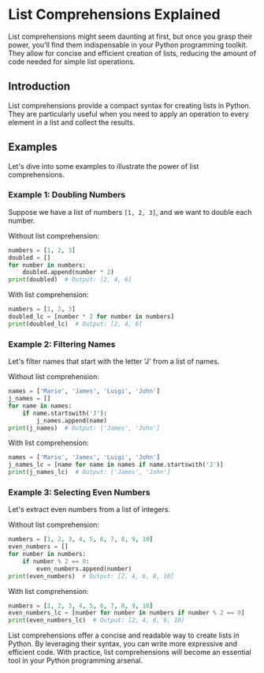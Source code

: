 # List Comprehensions Explained

List comprehensions might seem daunting at first, but once you grasp their power, you'll find them indispensable in your Python programming toolkit. They allow for concise and efficient creation of lists, reducing the amount of code needed for simple list operations.

## Introduction

List comprehensions provide a compact syntax for creating lists in Python. They are particularly useful when you need to apply an operation to every element in a list and collect the results.

## Examples

Let's dive into some examples to illustrate the power of list comprehensions.

### Example 1: Doubling Numbers

Suppose we have a list of numbers `[1, 2, 3]`, and we want to double each number.

Without list comprehension:

```python
numbers = [1, 2, 3]
doubled = []
for number in numbers:
    doubled.append(number * 2)
print(doubled)  # Output: [2, 4, 6]
```

With list comprehension:

```python
numbers = [1, 2, 3]
doubled_lc = [number * 2 for number in numbers]
print(doubled_lc)  # Output: [2, 4, 6]
```

### Example 2: Filtering Names

Let's filter names that start with the letter 'J' from a list of names.

Without list comprehension:

```python
names = ['Mario', 'James', 'Luigi', 'John']
j_names = []
for name in names:
    if name.startswith('J'):
        j_names.append(name)
print(j_names)  # Output: ['James', 'John']
```

With list comprehension:

```python
names = ['Mario', 'James', 'Luigi', 'John']
j_names_lc = [name for name in names if name.startswith('J')]
print(j_names_lc)  # Output: ['James', 'John']
```

### Example 3: Selecting Even Numbers

Let's extract even numbers from a list of integers.

Without list comprehension:

```python
numbers = [1, 2, 3, 4, 5, 6, 7, 8, 9, 10]
even_numbers = []
for number in numbers:
    if number % 2 == 0:
        even_numbers.append(number)
print(even_numbers)  # Output: [2, 4, 6, 8, 10]
```

With list comprehension:

```python
numbers = [1, 2, 3, 4, 5, 6, 7, 8, 9, 10]
even_numbers_lc = [number for number in numbers if number % 2 == 0]
print(even_numbers_lc)  # Output: [2, 4, 6, 8, 10]
```

List comprehensions offer a concise and readable way to create lists in Python. By leveraging their syntax, you can write more expressive and efficient code. With practice, list comprehensions will become an essential tool in your Python programming arsenal.
